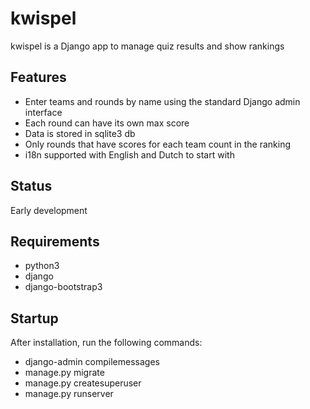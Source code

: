 # kwispel
kwispel is a Django app to manage quiz results and show rankings

## Features
 * Enter teams and rounds by name using the standard Django admin interface
 * Each round can have its own max score
 * Data is stored in sqlite3 db
 * Only rounds that have scores for each team count in the ranking
 * i18n supported with English and Dutch to start with

## Status
Early development

## Requirements
 * python3
 * django
 * django-bootstrap3

## Startup
After installation, run the following commands:
 * django-admin compilemessages
 * manage.py migrate
 * manage.py createsuperuser
 * manage.py runserver
